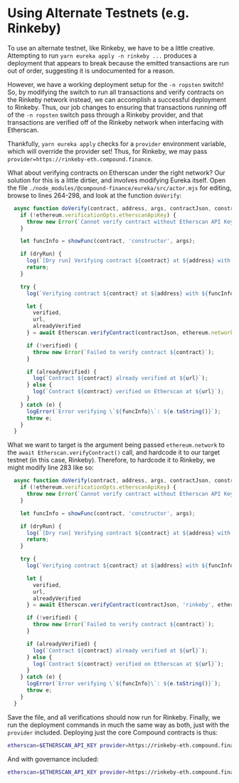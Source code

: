 # Using Alternate Testnets (e.g. Rinkeby)

To use an alternate testnet, like Rinkeby, we have to be a little creative. Attempting to run `yarn eureka apply -n rinkeby ...` produces a deployment that appears to break because the emitted transactions are run out of order, suggesting it is undocumented for a reason.

However, we have a working deployment setup for the `-n ropsten` switch! So, by modifying the switch to run all transactions and verify contracts on the Rinkeby network instead, we can accomplish a successful deployment to Rinkeby. Thus, our job changes to ensuring that transactions running off of the `-n ropsten` switch pass through a Rinkeby provider, and that transactions are verified off of the Rinkeby network when interfacing with Etherscan.

Thankfully, `yarn eureka apply` checks for a `provider` environment variable, which will override the provider set! Thus, for Rinkeby, we may pass `provider=https://rinkeby-eth.compound.finance`. 

What about verifying contracts on Etherscan under the right network? Our solution for this is a little dirtier, and involves modifying Eureka itself. Open the file `./node_modules/@compound-finance/eureka/src/actor.mjs` for editing, browse to lines 264-298, and look at the function `doVerify`:
```js
  async function doVerify(contract, address, args, contractJson, constructorData) {
    if (!ethereum.verificationOpts.etherscanApiKey) {
      throw new Error(`Cannot verify contract without Etherscan API Key`);
    }

    let funcInfo = showFunc(contract, 'constructor', args);

    if (dryRun) {
      log(`[Dry run] Verifying contract ${contract} at ${address} with ${funcInfo}`);
      return;
    }

    try {
      log(`Verifying contract ${contract} at ${address} with ${funcInfo}`);

      let {
        verified,
        url,
        alreadyVerified
      } = await Etherscan.verifyContract(contractJson, ethereum.network, ethereum.verificationOpts.etherscanApiKey, address, constructorData, verbose);

      if (!verified) {
        throw new Error(`Failed to verify contract ${contract}`);
      }

      if (alreadyVerified) {
        log(`Contract ${contract} already verified at ${url}`);
      } else {
        log(`Contract ${contract} verified on Etherscan at ${url}`);
      }
    } catch (e) {
      logError(`Error verifying \`${funcInfo}\`: ${e.toString()}`);
      throw e;
    }
  }
```

What we want to target is the argument being passed `ethereum.network` to the `await Etherscan.verifyContract()` call, and hardcode it to our target testnet (in this case, Rinkeby). Therefore, to hardcode it to Rinkeby, we might modify line 283 like so:
```js
  async function doVerify(contract, address, args, contractJson, constructorData) {
    if (!ethereum.verificationOpts.etherscanApiKey) {
      throw new Error(`Cannot verify contract without Etherscan API Key`);
    }

    let funcInfo = showFunc(contract, 'constructor', args);

    if (dryRun) {
      log(`[Dry run] Verifying contract ${contract} at ${address} with ${funcInfo}`);
      return;
    }

    try {
      log(`Verifying contract ${contract} at ${address} with ${funcInfo}`);

      let {
        verified,
        url,
        alreadyVerified
      } = await Etherscan.verifyContract(contractJson, 'rinkeby', ethereum.verificationOpts.etherscanApiKey, address, constructorData, verbose); // Hardcoding to 'rinkeby'

      if (!verified) {
        throw new Error(`Failed to verify contract ${contract}`);
      }

      if (alreadyVerified) {
        log(`Contract ${contract} already verified at ${url}`);
      } else {
        log(`Contract ${contract} verified on Etherscan at ${url}`);
      }
    } catch (e) {
      logError(`Error verifying \`${funcInfo}\`: ${e.toString()}`);
      throw e;
    }
  }
```

Save the file, and all verifications should now run for Rinkeby. Finally, we run the deployment commands in much the same way as both, just with the `provider` included. Deploying just the core Compound contracts is thus:
```sh
etherscan=$ETHERSCAN_API_KEY provider=https://rinkeby-eth.compound.finance yarn eureka apply -n ropsten -b ./.build -c config/*.js -e eureka/{compound,testnet}.eureka
```

And with governance included:
```sh
etherscan=$ETHERSCAN_API_KEY provider=https://rinkeby-eth.compound.finance yarn eureka apply -n ropsten -b ./.build -c config/*.js -e eureka/{compound,testnet,testnet-gov}.eureka
```
